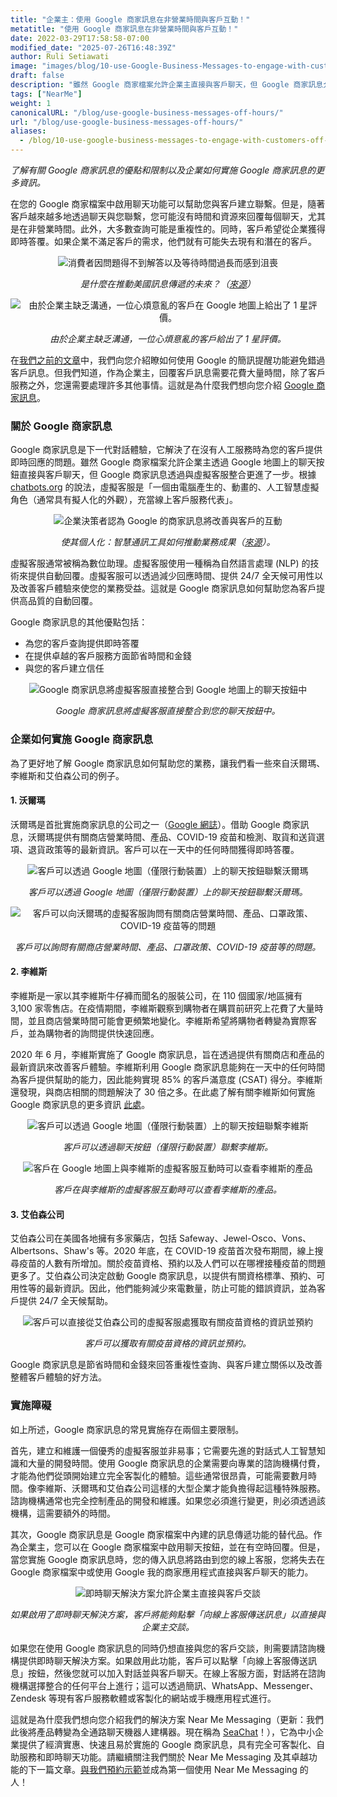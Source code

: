 ```yaml
---
title: "企業主：使用 Google 商家訊息在非營業時間與客戶互動！"
metatitle: "使用 Google 商家訊息在非營業時間與客戶互動！"
date: 2022-03-29T17:58:58-07:00
modified_date: "2025-07-26T16:48:39Z"
author: Ruli Setiawati
image: "images/blog/10-use-Google-Business-Messages-to-engage-with-customers-off-hours/thumbnail.png"
draft: false
description: "雖然 Google 商家檔案允許企業主直接與客戶聊天，但 Google 商家訊息允許與虛擬客服整合。"
tags: ["NearMe"]
weight: 1
canonicalURL: "/blog/use-google-business-messages-off-hours/"
url: "/blog/use-google-business-messages-off-hours/"
aliases:
  - /blog/10-use-google-business-messages-to-engage-with-customers-off-hours/
---
```


*了解有關 Google 商家訊息的優點和限制以及企業如何實施 Google 商家訊息的更多資訊。*

在您的 Google 商家檔案中啟用聊天功能可以幫助您與客戶建立聯繫。但是，隨著客戶越來越多地透過聊天與您聯繫，您可能沒有時間和資源來回覆每個聊天，尤其是在非營業時間。此外，大多數查詢可能是重複性的。同時，客戶希望從企業獲得即時答覆。如果企業不滿足客戶的需求，他們就有可能失去現有和潛在的客戶。

<center>
<img src="/images/blog/10-use-Google-Business-Messages-to-engage-with-customers-off-hours/1-stats.png" alt="消費者因問題得不到解答以及等待時間過長而感到沮喪"/>

*是什麼在推動美國訊息傳遞的未來？（[來源](https://developers.google.com/business-communications/business-messages/files/us-business-messages-infographic.pdf)）*
</center>

<center>
<img src="/images/blog/10-use-Google-Business-Messages-to-engage-with-customers-off-hours/2-one_star.png" alt="由於企業主缺乏溝通，一位心煩意亂的客戶在 Google 地圖上給出了 1 星評價。"/>

*由於企業主缺乏溝通，一位心煩意亂的客戶給出了 1 星評價。*
</center>

在[我們之前的文章](https://seasalt.ai/blog/9-enable-chat-on-google-maps/)中，我們向您介紹瞭如何使用 Google 的簡訊提醒功能避免錯過客戶訊息。但我們知道，作為企業主，回覆客戶訊息需要花費大量時間，除了客戶服務之外，您還需要處理許多其他事情。這就是為什麼我們想向您介紹 [Google 商家訊息](https://businessmessages.google/)。

### 關於 Google 商家訊息

Google 商家訊息是下一代對話體驗，它解決了在沒有人工服務時為您的客戶提供即時回應的問題。雖然 Google 商家檔案允許企業主透過 Google 地圖上的聊天按鈕直接與客戶聊天，但 Google 商家訊息透過與虛擬客服整合更進了一步。根據 [chatbots.org](https://www.google.com/url?q=https://www.chatbots.org/virtual_agent/&sa=D&source=docs&ust=1648605707733291&usg=AOvVaw1v4dJFgDD-5SmpSNZBu3J6) 的說法，虛擬客服是「一個由電腦產生的、動畫的、人工智慧虛擬角色（通常具有擬人化的外觀），充當線上客戶服務代表」。

<center>
<img src="/images/blog/10-use-Google-Business-Messages-to-engage-with-customers-off-hours/3-stats.png" alt="企業決策者認為 Google 的商家訊息將改善與客戶的互動"/>

*使其個人化：智慧通訊工具如何推動業務成果（[來源](https://services.google.com/fh/files/misc/how_smart_communication_tools_drive_business_results.pdf)）。*
</center>

虛擬客服通常被稱為數位助理。虛擬客服使用一種稱為自然語言處理 (NLP) 的技術來提供自動回覆。虛擬客服可以透過減少回應時間、提供 24/7 全天候可用性以及改善客戶體驗來使您的業務受益。這就是 Google 商家訊息如何幫助您為客戶提供高品質的自動回覆。

Google 商家訊息的其他優點包括：
- 為您的客戶查詢提供即時答覆
- 在提供卓越的客戶服務方面節省時間和金錢
- 與您的客戶建立信任

<center>
<img src="/images/blog/10-use-Google-Business-Messages-to-engage-with-customers-off-hours/4-GBM_bridgepoint_runners.png" alt="Google 商家訊息將虛擬客服直接整合到 Google 地圖上的聊天按鈕中"/>

*Google 商家訊息將虛擬客服直接整合到您的聊天按鈕中。*
</center>

### 企業如何實施 Google 商家訊息

為了更好地了解 Google 商家訊息如何幫助您的業務，讓我們看一些來自沃爾瑪、李維斯和艾伯森公司的例子。

#### 1. 沃爾瑪

沃爾瑪是首批實施商家訊息的公司之一（[Google 網誌](https://blog.google/products/maps/now-sending-business-messages-google-maps-and-search/)）。借助 Google 商家訊息，沃爾瑪提供有關商店營業時間、產品、COVID-19 疫苗和檢測、取貨和送貨選項、退貨政策等的最新資訊。客戶可以在一天中的任何時間獲得即時答覆。

<center>
<img src="/images/blog/10-use-Google-Business-Messages-to-engage-with-customers-off-hours/5-walmart_chat.png" alt="客戶可以透過 Google 地圖（僅限行動裝置）上的聊天按鈕聯繫沃爾瑪"/>

*客戶可以透過 Google 地圖（僅限行動裝置）上的聊天按鈕聯繫沃爾瑪。*
</center>

<center>
<img src="/images/blog/10-use-Google-Business-Messages-to-engage-with-customers-off-hours/6-walmart_va.png" alt="客戶可以向沃爾瑪的虛擬客服詢問有關商店營業時間、產品、口罩政策、COVID-19 疫苗等的問題"/>

*客戶可以詢問有關商店營業時間、產品、口罩政策、COVID-19 疫苗等的問題。*
</center>

#### 2. 李維斯

李維斯是一家以其李維斯牛仔褲而聞名的服裝公司，在 110 個國家/地區擁有 3,100 家零售店。在疫情期間，李維斯觀察到購物者在購買前研究上花費了大量時間，並且商店營業時間可能會更頻繁地變化。李維斯希望將購物者轉變為實際客戶，並為購物者的詢問提供快速回應。

2020 年 6 月，李維斯實施了 Google 商家訊息，旨在透過提供有關商店和產品的最新資訊來改善客戶體驗。李維斯利用 Google 商家訊息能夠在一天中的任何時間為客戶提供幫助的能力，因此能夠實現 85% 的客戶滿意度 (CSAT) 得分。李維斯還發現，與商店相關的問題解決了 30 倍之多。在此處了解有關李維斯如何實施 Google 商家訊息的更多資訊 [此處](https://developers.google.com/business-communications/business-messages/files/levis-case-study.pdf)。

<center>
<img src="/images/blog/10-use-Google-Business-Messages-to-engage-with-customers-off-hours/7-levi_chat.png" alt="客戶可以透過 Google 地圖（僅限行動裝置）上的聊天按鈕聯繫李維斯"/>

*客戶可以透過聊天按鈕（僅限行動裝置）聯繫李維斯。*
</center>

<center>
<img src="/images/blog/10-use-Google-Business-Messages-to-engage-with-customers-off-hours/8-levi_va.png" alt="客戶在 Google 地圖上與李維斯的虛擬客服互動時可以查看李維斯的產品"/>

*客戶在與李維斯的虛擬客服互動時可以查看李維斯的產品。*
</center>

#### 3. 艾伯森公司

艾伯森公司在美國各地擁有多家藥店，包括 Safeway、Jewel-Osco、Vons、Albertsons、Shaw's 等。2020 年底，在 COVID-19 疫苗首次發布期間，線上搜尋疫苗的人數有所增加。關於疫苗資格、預約以及人們可以在哪裡接種疫苗的問題更多了。艾伯森公司決定啟動 Google 商家訊息，以提供有關資格標準、預約、可用性等的最新資訊。因此，他們能夠減少來電數量，防止可能的錯誤資訊，並為客戶提供 24/7 全天候幫助。

<center>
<img src="/images/blog/10-use-Google-Business-Messages-to-engage-with-customers-off-hours/9-albertsons_chat.png" alt="客戶可以直接從艾伯森公司的虛擬客服處獲取有關疫苗資格的資訊並預約"/>

*客戶可以獲取有關疫苗資格的資訊並預約。*
</center>

Google 商家訊息是節省時間和金錢來回答重複性查詢、與客戶建立關係以及改善整體客戶體驗的好方法。

### 實施障礙

如上所述，Google 商家訊息的常見實施存在兩個主要限制。

首先，建立和維護一個優秀的虛擬客服並非易事；它需要先進的對話式人工智慧知識和大量的開發時間。使用 Google 商家訊息的企業需要向專業的諮詢機構付費，才能為他們從頭開始建立完全客製化的體驗。這些通常很昂貴，可能需要數月時間。像李維斯、沃爾瑪和艾伯森公司這樣的大型企業才能負擔得起這種特殊服務。諮詢機構通常也完全控制產品的開發和維護。如果您必須進行變更，則必須透過該機構，這需要額外的時間。

其次，Google 商家訊息是 Google 商家檔案中內建的訊息傳遞功能的替代品。作為企業主，您可以在 Google 商家檔案中啟用聊天按鈕，並在有空時回覆。但是，當您實施 Google 商家訊息時，您的傳入訊息將路由到您的線上客服，您將失去在 Google 商家檔案中或使用 Google 我的商家應用程式直接與客戶聊天的能力。

<center>
<img src="/images/blog/10-use-Google-Business-Messages-to-engage-with-customers-off-hours/10-live_agent.png" alt="即時聊天解決方案允許企業主直接與客戶交談"/>

*如果啟用了即時聊天解決方案，客戶將能夠點擊「向線上客服傳送訊息」以直接與企業主交談。*
</center>

如果您在使用 Google 商家訊息的同時仍想直接與您的客戶交談，則需要請諮詢機構提供即時聊天解決方案。如果啟用此功能，客戶可以點擊「向線上客服傳送訊息」按鈕，然後您就可以加入對話並與客戶聊天。在線上客服方面，對話將在諮詢機構選擇整合的任何平台上進行；這可以透過簡訊、WhatsApp、Messenger、Zendesk 等現有客戶服務軟體或客製化的網站或手機應用程式進行。

這就是為什麼我們想向您介紹我們的解決方案 Near Me Messaging（更新：我們此後將產品轉變為全通路聊天機器人建構器。現在稱為 [SeaChat](https://chat.seasalt.ai/?utm_source=blog)！），它為中小企業提供了經濟實惠、快速且易於實施的 Google 商家訊息，具有完全可客製化、自助服務和即時聊天功能。請繼續關注我們關於 Near Me Messaging 及其卓越功能的下一篇文章。[與我們預約示範](https://meetings.hubspot.com/seasalt-ai/seasalt-meeting)並成為第一個使用 Near Me Messaging 的人！
